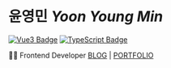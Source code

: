 # 윤영민 *Yoon Young Min*
[![Vue3 Badge](https://img.shields.io/badge/Vue3-4FC08D?style=flat-square&logo=Vue.js&logoColor=white)](https://vuejs.org/)
[![TypeScript Badge](https://img.shields.io/badge/Typescript-235A97?style=flat-square&logo=Typescript&logoColor=white)](https://www.typescriptlang.org/)

👩‍💻 Frontend Developer  [BLOG](https://young-min.netlify.app/) | [PORTFOLIO](https://yoonyoungmin.netlify.app)
